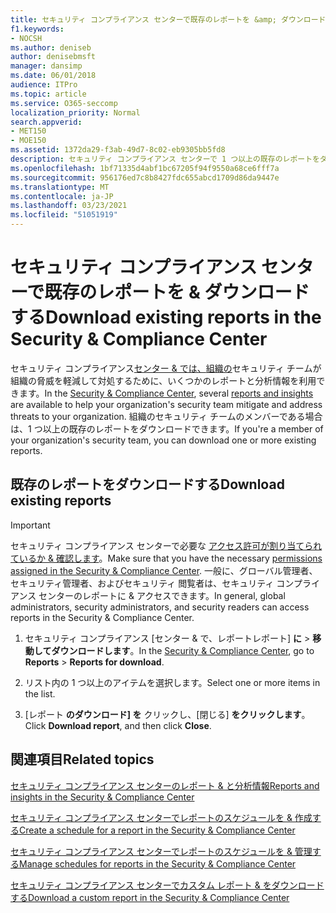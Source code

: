 ```yaml
---
title: セキュリティ コンプライアンス センターで既存のレポートを &amp; ダウンロードする
f1.keywords:
- NOCSH
ms.author: deniseb
author: denisebmsft
manager: dansimp
ms.date: 06/01/2018
audience: ITPro
ms.topic: article
ms.service: O365-seccomp
localization_priority: Normal
search.appverid:
- MET150
- MOE150
ms.assetid: 1372da29-f3ab-49d7-8c02-eb9305bb5fd8
description: セキュリティ コンプライアンス センターで 1 つ以上の既存のレポートをダウンロードする方法 &amp; について学習します。
ms.openlocfilehash: 1bf71335d4abf1bc67205f94f9550a68ce6fff7a
ms.sourcegitcommit: 956176ed7c8b8427fdc655abcd1709d86da9447e
ms.translationtype: MT
ms.contentlocale: ja-JP
ms.lasthandoff: 03/23/2021
ms.locfileid: "51051919"
---
```

# <a name="download-existing-reports-in-the-security-amp-compliance-center"></a><span data-ttu-id="bbbf8-103">セキュリティ コンプライアンス センターで既存のレポートを &amp; ダウンロードする</span><span class="sxs-lookup"><span data-stu-id="bbbf8-103">Download existing reports in the Security &amp; Compliance Center</span></span>

<span data-ttu-id="bbbf8-104">セキュリティ コンプライアンス[センター &amp; では、](https://protection.office.com)[組織の](../security/defender-365-security/reports-and-insights-in-security-and-compliance.md)セキュリティ チームが組織の脅威を軽減して対処するために、いくつかのレポートと分析情報を利用できます。</span><span class="sxs-lookup"><span data-stu-id="bbbf8-104">In the [Security &amp; Compliance Center](https://protection.office.com), several [reports and insights](../security/defender-365-security/reports-and-insights-in-security-and-compliance.md) are available to help your organization's security team mitigate and address threats to your organization.</span></span> <span data-ttu-id="bbbf8-105">組織のセキュリティ チームのメンバーである場合は、1 つ以上の既存のレポートをダウンロードできます。</span><span class="sxs-lookup"><span data-stu-id="bbbf8-105">If you're a member of your organization's security team, you can download one or more existing reports.</span></span> 
  
## <a name="download-existing-reports"></a><span data-ttu-id="bbbf8-106">既存のレポートをダウンロードする</span><span class="sxs-lookup"><span data-stu-id="bbbf8-106">Download existing reports</span></span>

> [!IMPORTANT]
> <span data-ttu-id="bbbf8-107">セキュリティ コンプライアンス センターで必要な [アクセス許可が割り当てられているか &amp; 確認します](../security/defender-365-security/protect-against-threats.md)。</span><span class="sxs-lookup"><span data-stu-id="bbbf8-107">Make sure that you have the necessary [permissions assigned in the Security &amp; Compliance Center](../security/defender-365-security/protect-against-threats.md).</span></span> <span data-ttu-id="bbbf8-108">一般に、グローバル管理者、セキュリティ管理者、およびセキュリティ 閲覧者は、セキュリティ コンプライアンス センターのレポートに &amp; アクセスできます。</span><span class="sxs-lookup"><span data-stu-id="bbbf8-108">In general, global administrators, security administrators, and security readers can access reports in the Security &amp; Compliance Center.</span></span> 
  
1. <span data-ttu-id="bbbf8-109">セキュリティ コンプライアンス [センター &amp; で、[](https://protection.office.com)レポートレポート] **に** \> **移動してダウンロードします**。</span><span class="sxs-lookup"><span data-stu-id="bbbf8-109">In the [Security &amp; Compliance Center](https://protection.office.com), go to **Reports** \> **Reports for download**.</span></span>

2. <span data-ttu-id="bbbf8-110">リスト内の 1 つ以上のアイテムを選択します。</span><span class="sxs-lookup"><span data-stu-id="bbbf8-110">Select one or more items in the list.</span></span>

3. <span data-ttu-id="bbbf8-111">[レポート **のダウンロード] を** クリックし、[閉じる] **をクリックします**。</span><span class="sxs-lookup"><span data-stu-id="bbbf8-111">Click **Download report**, and then click **Close**.</span></span>

## <a name="related-topics"></a><span data-ttu-id="bbbf8-112">関連項目</span><span class="sxs-lookup"><span data-stu-id="bbbf8-112">Related topics</span></span>

[<span data-ttu-id="bbbf8-113">セキュリティ コンプライアンス センターのレポート &amp; と分析情報</span><span class="sxs-lookup"><span data-stu-id="bbbf8-113">Reports and insights in the Security &amp; Compliance Center</span></span>](../security/defender-365-security/reports-and-insights-in-security-and-compliance.md)
  
[<span data-ttu-id="bbbf8-114">セキュリティ コンプライアンス センターでレポートのスケジュールを &amp; 作成する</span><span class="sxs-lookup"><span data-stu-id="bbbf8-114">Create a schedule for a report in the Security &amp; Compliance Center</span></span>](../security/defender-365-security/view-reports-for-mdo.md)
  
[<span data-ttu-id="bbbf8-115">セキュリティ コンプライアンス センターでレポートのスケジュールを &amp; 管理する</span><span class="sxs-lookup"><span data-stu-id="bbbf8-115">Manage schedules for reports in the Security &amp; Compliance Center</span></span>](../security/defender-365-security/view-reports-for-mdo.md)
  
[<span data-ttu-id="bbbf8-116">セキュリティ コンプライアンス センターでカスタム レポート &amp; をダウンロードする</span><span class="sxs-lookup"><span data-stu-id="bbbf8-116">Download a custom report in the Security &amp; Compliance Center</span></span>](../security/defender-365-security/view-reports-for-mdo.md)
